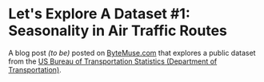 # Let's Explore A Dataset #1: Seasonality in Air Traffic Routes

A blog post *(to be)* posted on [ByteMuse.com](http://www.bytemuse.com) that explores a public dataset from the [US Bureau of Transportation Statistics (Department of Transportation)](http://www.transtats.bts.gov/).
